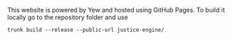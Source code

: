 This website is powered by Yew and hosted using GitHub Pages. To build it locally go to the repository folder and use
```
trunk build --release --public-url justice-engine/
```
